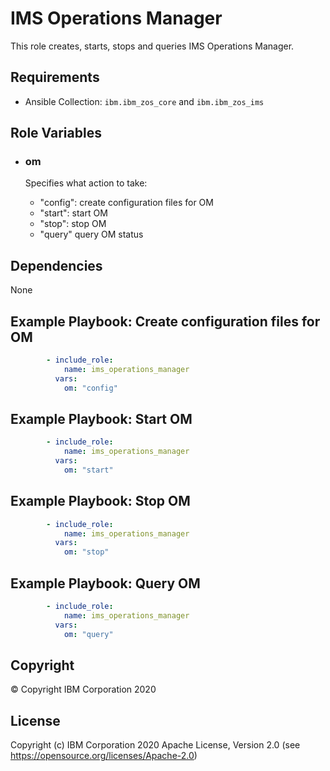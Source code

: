 IMS Operations Manager
=========

This role creates, starts, stops and queries IMS Operations Manager.

Requirements
------------

* Ansible Collection: `ibm.ibm_zos_core` and `ibm.ibm_zos_ims`


Role Variables
--------------

- ### **om**

  Specifies what action to take:
  - "config": create configuration files for OM
  - "start":  start OM
  - "stop":   stop OM
  - "query"   query OM status


Dependencies
------------

None

Example Playbook: Create configuration files for OM
----------------

```yaml 
        - include_role:
            name: ims_operations_manager
          vars:
            om: "config"
```

Example Playbook: Start OM
----------------

```yaml 
        - include_role:
            name: ims_operations_manager
          vars:
            om: "start"
```

Example Playbook: Stop OM
----------------

```yaml 
        - include_role:
            name: ims_operations_manager
          vars:
            om: "stop"
```

Example Playbook: Query OM
----------------

```yaml 
        - include_role:
            name: ims_operations_manager
          vars:
            om: "query"
```

## Copyright

© Copyright IBM Corporation 2020

License
-------

Copyright (c) IBM Corporation 2020 Apache License, Version 2.0 (see https://opensource.org/licenses/Apache-2.0)


